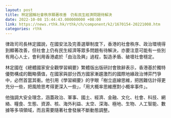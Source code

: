 ```yaml
---
layout: post
title: 林定國稱社會秩序顯著改善　仍有民生經濟問題待解決
date: 2022-10-08 15:44:43.000000000 +08:00
link: https://news.rthk.hk/rthk/ch/component/k2/1670154-20221008.htm
categories: rthk
---
```


律政司司長林定國說，在國安法及完善選舉制度下，香港的社會秩序、政治環境得到顯著改善，但社會上仍有民生經濟等眾多問題有待解決，亦要注意可能有一些別有用心人士，會利用香港處於「由治及興」過程，製造矛盾、破壞社會穩定。

林定國在《總體國家安全觀學習綱要》繁體版出版研討會致辭表示，香港基於獨特優勢構成的戰略價值，在國家與部分西方國家漸趨激烈的國際地緣政治博弈鬥爭中，必然首當其衝。他引用《學習綱要》的字眼「樹立底線思維，把困難估計得更充分一些，把風險思考得更深入一些」，「用大概率思維應對小概率事件」。

他強調大安全理念，涵蓋政治、軍事、國土、經濟、金融、文化、社會、科技、網絡、糧食、生態、資源、核、海外利益、太空、深海、極地、生物、人工智能、數據等多項領域，而且需要隨著社會發展不斷動態調整。
